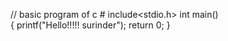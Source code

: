 // basic program of c 
       # include<stdio.h>
      int main()    
{
printf("Hello!!!!! surinder");
return 0;
}
